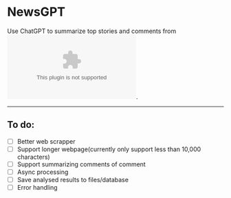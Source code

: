 # NewsGPT

Use ChatGPT to summarize top stories and comments from ![Hacker News](news.ycombinator.com).

---

## To do:
- [ ] Better web scrapper
- [ ] Support longer webpage(currently only support less than 10,000 characters)
- [ ] Support summarizing comments of comment
- [ ] Async processing
- [ ] Save analysed results to files/database
- [ ] Error handling
